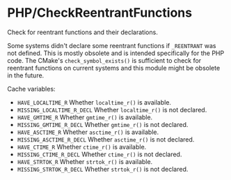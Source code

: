 # PHP/CheckReentrantFunctions

Check for reentrant functions and their declarations.

Some systems didn't declare some reentrant functions if `_REENTRANT` was not
defined. This is mostly obsolete and is intended specifically for the PHP code.
The CMake's `check_symbol_exists()` is sufficient to check for reentrant
functions on current systems and this module might be obsolete in the future.

Cache variables:

* `HAVE_LOCALTIME_R`
    Whether `localtime_r()` is available.
* `MISSING_LOCALTIME_R_DECL`
    Whether `localtime_r()` is not declared.
* `HAVE_GMTIME_R`
    Whether `gmtime_r()` is available.
* `MISSING_GMTIME_R_DECL`
    Whether `gmtime_r()` is not declared.
* `HAVE_ASCTIME_R`
    Whether `asctime_r()` is available.
* `MISSING_ASCTIME_R_DECL`
    Whether `asctime_r()` is not declared.
* `HAVE_CTIME_R`
    Whether `ctime_r()` is available.
* `MISSING_CTIME_R_DECL`
    Whether `ctime_r()` is not declared.
* `HAVE_STRTOK_R`
    Whether `strtok_r()` is available.
* `MISSING_STRTOK_R_DECL`
    Whether `strtok_r()` is not declared.
